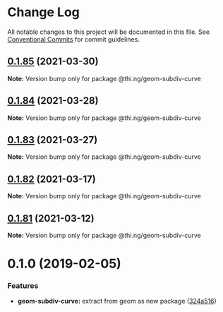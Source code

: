 # Change Log

All notable changes to this project will be documented in this file.
See [Conventional Commits](https://conventionalcommits.org) for commit guidelines.

## [0.1.85](https://github.com/thi-ng/umbrella/compare/@thi.ng/geom-subdiv-curve@0.1.84...@thi.ng/geom-subdiv-curve@0.1.85) (2021-03-30)

**Note:** Version bump only for package @thi.ng/geom-subdiv-curve





## [0.1.84](https://github.com/thi-ng/umbrella/compare/@thi.ng/geom-subdiv-curve@0.1.83...@thi.ng/geom-subdiv-curve@0.1.84) (2021-03-28)

**Note:** Version bump only for package @thi.ng/geom-subdiv-curve





## [0.1.83](https://github.com/thi-ng/umbrella/compare/@thi.ng/geom-subdiv-curve@0.1.82...@thi.ng/geom-subdiv-curve@0.1.83) (2021-03-27)

**Note:** Version bump only for package @thi.ng/geom-subdiv-curve





## [0.1.82](https://github.com/thi-ng/umbrella/compare/@thi.ng/geom-subdiv-curve@0.1.81...@thi.ng/geom-subdiv-curve@0.1.82) (2021-03-17)

**Note:** Version bump only for package @thi.ng/geom-subdiv-curve





## [0.1.81](https://github.com/thi-ng/umbrella/compare/@thi.ng/geom-subdiv-curve@0.1.80...@thi.ng/geom-subdiv-curve@0.1.81) (2021-03-12)

**Note:** Version bump only for package @thi.ng/geom-subdiv-curve





# 0.1.0 (2019-02-05)

### Features

* **geom-subdiv-curve:** extract from geom as new package ([324a516](https://github.com/thi-ng/umbrella/commit/324a516))
